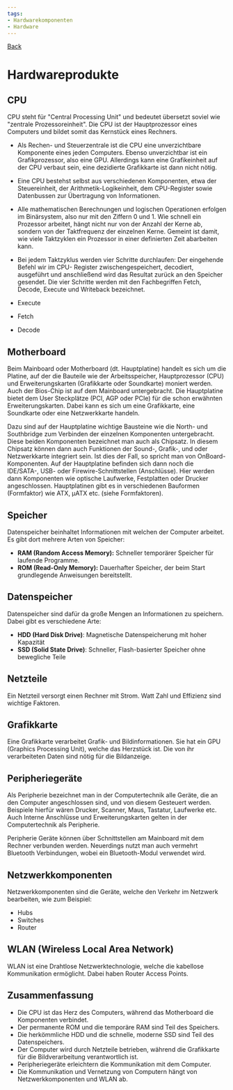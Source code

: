 ```yaml
---
tags:
- Hardwarekomponenten
- Hardware
---
```

[Back](Uebersicht%20der%20Hardwarekomponenten%20Themen.md)
# Hardwareprodukte
## CPU
CPU steht für "Central Processing Unit" und bedeutet übersetzt soviel wie "zentrale Prozessoreinheit". Die CPU ist der Hauptprozessor eines Computers und bildet somit das Kernstück eines Rechners.

- Als Rechen- und Steuerzentrale ist die CPU eine unverzichtbare Komponente eines jeden Computers. Ebenso unverzichtbar ist ein Grafikprozessor, also eine GPU. Allerdings kann eine Grafikeinheit auf der CPU verbaut sein, eine dezidierte Grafikkarte ist dann nicht nötig.    
- Eine CPU bestehst selbst aus verschiedenen Komponenten, etwa der Steuereinheit, der Arithmetik-Logikeinheit, dem CPU-Register sowie Datenbussen zur Übertragung von Informationen.
- Alle mathematischen Berechnungen und logischen Operationen erfolgen im Binärsystem, also nur mit den Ziffern 0 und 1. Wie schnell ein Prozessor arbeitet, hängt nicht nur von der Anzahl der Kerne ab, sondern von der Taktfrequenz der einzelnen Kerne. Gemeint ist damit, wie viele Taktzyklen ein Prozessor in einer definierten Zeit abarbeiten kann.
- Bei jedem Taktzyklus werden vier Schritte durchlaufen: Der eingehende Befehl wir im CPU- Register zwischengespeichert, decodiert, ausgeführt und anschließend wird das Resultat zurück an den Speicher gesendet. Die vier Schritte werden mit den Fachbegriffen Fetch, Decode, Execute und Writeback bezeichnet.

- Execute
- Fetch
- Decode

## Motherboard
    
Beim Mainboard oder Motherboard (dt. Hauptplatine) handelt es sich um die Platine, auf der die Bauteile wie der Arbeitsspeicher, Hauptprozessor (CPU) und Erweiterungskarten (Grafikkarte oder Soundkarte) moniert werden. Auch der Bios-Chip ist auf dem Mainboard untergebracht. Die Hauptplatine bietet dem User Steckplätze (PCI, AGP oder PCIe) für die schon erwähnten Erweiterungskarten. Dabei kann es sich um eine Grafikkarte, eine Soundkarte oder eine Netzwerkkarte handeln.
    
Dazu sind auf der Hauptplatine wichtige Bausteine wie die North- und Southbridge zum Verbinden der einzelnen Komponenten untergebracht. Diese beiden Komponenten bezeichnet man auch als Chipsatz. In diesem Chipsatz können dann auch Funktionen der Sound-, Grafik-, und oder Netzwerkkarte integriert sein. Ist dies der Fall, so spricht man von OnBoard-Komponenten. Auf der Hauptplatine befinden sich dann noch die IDE/SATA-, USB- oder Firewire-Schnittstellen (Anschlüsse). Hier werden dann Komponenten wie optische Laufwerke, Festplatten oder Drucker angeschlossen. Hauptplatinen gibt es in verschiedenen Bauformen (Formfaktor) wie ATX, μATX etc. (siehe Formfaktoren).

## Speicher
Datenspeicher beinhaltet Informationen mit welchen der Computer arbeitet. Es gibt dort mehrere Arten von Speicher:

- **RAM (Random Access Memory):** Schneller temporärer Speicher für laufende Programme.
- **ROM (Read-Only Memory):** Dauerhafter Speicher, der beim Start grundlegende Anweisungen bereitstellt.

## Datenspeicher
Datenspeicher sind dafür da große Mengen an Informationen zu speichern. Dabei gibt es verschiedene Arte:

- **HDD (Hard Disk Drive)**: Magnetische Datenspeicherung mit hoher Kapazität
- **SSD (Solid State Drive)**: Schneller, Flash-basierter Speicher ohne bewegliche Teile

## Netzteile
Ein Netzteil versorgt einen Rechner mit Strom. Watt Zahl und Effizienz sind wichtige Faktoren.

## Grafikkarte
Eine Grafikkarte verarbeitet Grafik- und Bildinformationen. Sie hat ein GPU (Graphics Processing Unit), welche das Herzstück ist. Die von ihr verarbeiteten Daten sind nötig für die Bildanzeige.

## Peripheriegeräte

Als Peripherie bezeichnet man in der Computertechnik alle Geräte, die an den Computer angeschlossen sind, und von diesem Gesteuert werden. Beispiele hierfür wären Drucker, Scanner, Maus, Tastatur, Laufwerke etc. Auch Interne Anschlüsse und Erweiterungskarten gelten in der Computertechnik als Peripherie.

Peripherie Geräte können über Schnittstellen am Mainboard mit dem Rechner verbunden werden. Neuerdings nutzt man auch vermehrt Bluetooth Verbindungen, wobei ein Bluetooth-Modul verwendet wird.

## Netzwerkkomponenten
Netzwerkkomponenten sind die Geräte, welche den Verkehr im Netzwerk bearbeiten, wie zum Beispiel:

- Hubs
- Switches
- Router

## WLAN (Wireless Local Area Network)
WLAN ist eine Drahtlose Netzwerktechnologie, welche die kabellose Kommunikation ermöglicht. Dabei haben Router Access Points.

## Zusammenfassung
- Die CPU ist das Herz des Computers, während das Motherboard die Komponenten verbindet.
- Der permanente ROM und die temporäre RAM sind Teil des Speichers.
- Die herkömmliche HDD und die schnelle, moderne SSD sind Teil des Datenspeichers.
- Der Computer wird durch Netzteile betrieben, während die Grafikkarte für die Bildverarbeitung verantwortlich ist.
- Peripheriegeräte erleichtern die Kommunikation mit dem Computer.
- Die Kommunikation und Vernetzung von Computern hängt von Netzwerkkomponenten und WLAN ab.